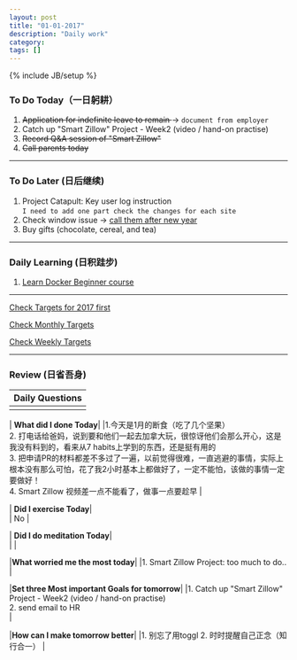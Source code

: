 ```yaml
---
layout: post
title: "01-01-2017"
description: "Daily work"
category: 
tags: []
---
```

{% include JB/setup %}

### To Do Today（一日躬耕）

1. <s>Application for indefinite leave to remain </s> -> `document from employer`
2. Catch up "Smart Zillow" Project - Week2 (video / hand-on practise)
3. <s>Record Q&A session of "Smart Zillow" </s>
4. <s>Call parents today</s>


---

### To Do Later (日后继续) 


1. Project Catapult: Key user log instruction  
```I need to add one part check the changes for each site``` 
2. Check window issue -> [call them after new year](http://neil526.tripod.com/)
3. Buy gifts (chocolate, cereal, and tea)

---

### Daily Learning (日积跬步)
1. [Learn Docker Beginner course](https://training.docker.com/user/consume/course_pathway/6582b6bc-f34c-32ea-8de4-4ddb1c53c3f5)
---

[Check Targets for 2017 first](https://yitianxu.github.io/2016/12/30/resolution-for-2017)

[Check Monthly Targets](https://yitianxu.github.io/pages/monthly%20targets/Monthly)

[Check Weekly Targets](https://yitianxu.github.io/pages/weekly%20targets/Weekly%20Targets) 

---

### Review (日省吾身)

| Daily Questions                   |                                           
|:----------------------------------|
|                                   |

| **What did I done Today**| 
|1.今天是1月的断食（吃了几个坚果）<br /> 2. 打电话给爸妈，说到要和他们一起去加拿大玩，很惊讶他们会那么开心，这是我没有料到的，看来从7 habits上学到的东西，还是挺有用的 <br /> 3. 把申请PR的材料都差不多过了一遍，以前觉得很难，一直逃避的事情，实际上根本没有那么可怕，花了我2小时基本上都做好了，一定不能怕，该做的事情一定要做好！<br /> 4. Smart Zillow 视频差一点不能看了，做事一点要趁早    |

| **Did I exercise Today**|          
| No    |

| **Did I do meditation Today**|          
|     |

|**What worried me the most today**|
|1. Smart Zillow Project: too much to do..                                |

|**Set three Most important Goals for tomorrow**|
|1. Catch up "Smart Zillow" Project - Week2 (video / hand-on practise) <br /> 2. send email to HR  <br />                             |

|**How can I make tomorrow better**|
|1. 别忘了用toggl 2. 时时提醒自己正念（知行合一）                          |